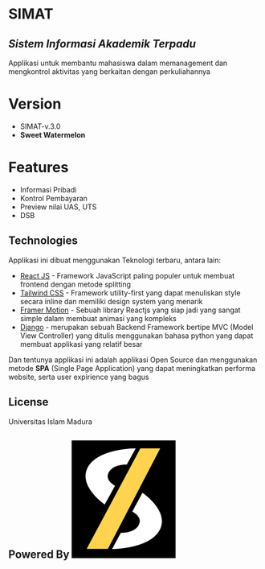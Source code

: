 # SIMAT
## _Sistem Informasi Akademik Terpadu_

Applikasi untuk membantu mahasiswa dalam memanagement dan mengkontrol aktivitas yang berkaitan dengan perkuliahannya

# Version
- SIMAT-v.3.0
- **Sweet Watermelon**

# Features
- Informasi Pribadi
- Kontrol Pembayaran
- Preview nilai UAS, UTS
- DSB

## Technologies

Applikasi ini dibuat menggunakan Teknologi terbaru, antara lain:

- [React JS] - Framework JavaScript paling populer untuk membuat frontend dengan metode splitting
- [Tailwind CSS] - Framework utility-first yang dapat menuliskan style secara inline dan memiliki design system yang menarik
- [Framer Motion] - Sebuah library Reactjs yang siap jadi yang sangat simple dalam membuat animasi yang kompleks
- [Django] - merupakan sebuah Backend Framework bertipe MVC (Model View Controller) yang ditulis menggunakan bahasa python yang dapat membuat applikasi yang relatif besar

Dan tentunya applikasi ini adalah applikasi Open Source dan menggunakan metode **SPA** (Single Page Application) yang dapat meningkatkan performa website, serta user expirience yang bagus

## License

Universitas Islam Madura

## Powered By ![Alt text](https://raw.githubusercontent.com/AlvinSetyaPranata/alvinsetyaportfolio/master/public/logo%201.png)

 [React JS]: <https://reactjs.org>
 [Tailwind CSS]: <https://tailwindcss.com>
 [Framer Motion]: <https://framer.com>
 [Django]: <https://www.djangoproject.com/>
  

